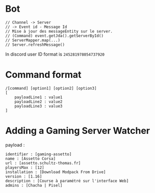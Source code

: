 # Bot


    // Channel -> Server
    // -> Event id - Message Id
    // Mise à jour des messageEntity sur le server.
    // (Command) event.getJda().getServerById()
    // ServerMapper.map(...)
    // Server.refreshMessage()


In discord user ID format is `245281978054737920`

# Command format

    /[command] [option1] [option2] [option3]
    [  
        payloadLine1 : value1
        payloadLine2 : value2
        payloadLine3 : value3
    ]

# Adding a Gaming Server Watcher

payload :

    identifier : [gaming-assetto]
    name : [Assetto Corsa]
    url : [assetto.schultz-thomas.fr]
    playersMax : [12]
    installation : [Download Modpack From Drive]
    version : [1.16]
    description : [Course à paramétré sur l'interface Web]
    admins : [Chacha | Pisel]
